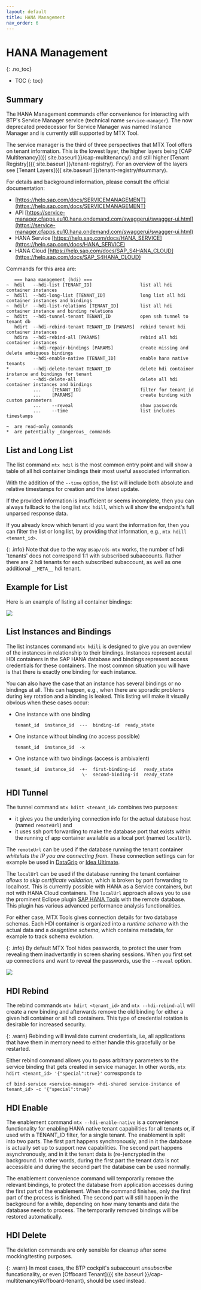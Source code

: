 ```yaml
---
layout: default
title: HANA Management
nav_order: 6
---
```


<!-- prettier-ignore-start -->
# HANA Management
{: .no_toc}
<!-- prettier-ignore-end -->

<!-- prettier-ignore -->
- TOC
{: toc}

## Summary

The HANA Management commands offer convenience for interacting with BTP's Service Manager service (technical name
`service-manager`). The now deprecated predecessor for Service Manager was named Instance Manager and is currently
still supported by MTX Tool.

The service manager is the third of three perspectives that MTX Tool offers on tenant information. This is the
lowest layer, the higher layers being [CAP Multitenancy]({{ site.baseurl }}/cap-multitenancy/) and still higher
[Tenant Registry]({{ site.baseurl }}/tenant-registry/). For an overview of the layers see
[Tenant Layers]({{ site.baseurl }}/tenant-registry/#summary).

For details and background information, please consult the official documentation:

- [https://help.sap.com/docs/SERVICEMANAGEMENT](https://help.sap.com/docs/SERVICEMANAGEMENT)
- API [https://service-manager.cfapps.eu10.hana.ondemand.com/swaggerui/swagger-ui.html](https://service-manager.cfapps.eu10.hana.ondemand.com/swaggerui/swagger-ui.html)
- HANA Service [https://help.sap.com/docs/HANA_SERVICE](https://help.sap.com/docs/HANA_SERVICE)
- HANA Cloud [https://help.sap.com/docs/SAP_S4HANA_CLOUD](https://help.sap.com/docs/SAP_S4HANA_CLOUD)

Commands for this area are:

```
   === hana management (hdi) ===
~  hdil   --hdi-list [TENANT_ID]                  list all hdi container instances
~  hdill  --hdi-long-list [TENANT_ID]             long list all hdi container instances and bindings
~  hdilr  --hdi-list-relations [TENANT_ID]        list all hdi container instance and binding relations
~  hditt  --hdi-tunnel-tenant TENANT_ID           open ssh tunnel to tenant db
   hdirt  --hdi-rebind-tenant TENANT_ID [PARAMS]  rebind tenant hdi container instances
   hdira  --hdi-rebind-all [PARAMS]               rebind all hdi container instances
          --hdi-repair-bindings [PARAMS]          create missing and delete ambiguous bindings
          --hdi-enable-native [TENANT_ID]         enable hana native tenants
*         --hdi-delete-tenant TENANT_ID           delete hdi container instance and bindings for tenant
*         --hdi-delete-all                        delete all hdi container instances and bindings
          ...    [TENANT_ID]                      filter for tenant id
          ...    [PARAMS]                         create binding with custom parameters
          ...    --reveal                         show passwords
          ...    --time                           list includes timestamps

~  are read-only commands
*  are potentially _dangerous_ commands
```

## List and Long List

The list command `mtx hdil` is the most common entry point and will show a table of all hdi container bindings their
most useful associated information.

With the addition of the `--time` option, the list will include both absolute and relative timestamps for creation
and the latest update.

If the provided information is insufficient or seems incomplete, then you can always fallback to the long list
`mtx hdill`, which will show the endpoint's full unparsed response data.

If you already know which tenant id you want the information for, then you can filter the list or long list, by
providing that information, e.g., `mtx hdill <tenant_id>`.

{: .info}
Note that due to the way `@sap/cds-mtx` works, the number of hdi 'tenants' does not correspond 1:1 with subscribed
subaccounts. Rather there are 2 hdi tenants for each subscribed subaccount, as well as one additional `__META__` hdi
tenant.

## Example for List

Here is an example of listing all container bindings:

![](hana-management-list.gif)

## List Instances and Bindings

The list instances command `mtx hdili` is designed to give you an overview of the instances in relationship to their
bindings. Instances represent acutal HDI containers in the SAP HANA database and bindings represent access credentials
for these containers. The most common situation you will have is that there is exactly one binding for each instance.

You can also have the case that an instance has several bindings or no bindings at all. This can happen, e.g., when
there are sporadic problems during key rotation and a binding is leaked. This listing will make it visually obvious
when these cases occur:

- One instance with one binding
  ```
  tenant_id  instance_id  ---  binding-id  ready_state
  ```
- One instance without binding (no access possible)
  ```
  tenant_id  instance_id  -x
  ```
- One instance with two bindings (access is ambivalent)
  ```
  tenant_id  instance_id  -+-  first-binding-id   ready_state
                           \-  second-binding-id  ready_state
  ```

## HDI Tunnel

The tunnel command `mtx hditt <tenant_id>` combines two purposes:

- it gives you the underlying connection info for the actual database host (named `remoteUrl`) and
- it uses ssh port forwarding to make the database port that exists within the running cf app container
  available as a local port (named `localUrl`).

The `remoteUrl` can be used if the database running the tenant container _whitelists the IP you are connecting
from_. These connection settings can for example be used in [DataGrip](https://www.jetbrains.com/datagrip/)
or [Idea Ultimate](https://www.jetbrains.com/idea/).

The `localUrl` can be used if the database running the tenant container _allows to skip certificate validation_,
which is broken by port forwarding to localhost. This is currently possible with HANA as a Service containers, but not
with HANA Cloud containers. The `localUrl` approach allows you to use the prominent Eclipse plugin
[SAP HANA Tools](https://tools.eu1.hana.ondemand.com/#hanatools) with the remote database. This plugin has various
advanced performance analysis functionalities.

For either case, MTX Tools gives connection details for two database schemas. Each HDI container is organized into a
_runtime schema_ with the actual data and a _designtime schema_, which contains metadata, for example to track schema
evolution.

{: .info}
By default MTX Tool hides passwords, to protect the user from revealing them inadvertantly in screen sharing sessions.
When you first set up connections and want to reveal the passwords, use the `--reveal` option.

![](hana-management-tunnel.gif)

## HDI Rebind

The rebind commands `mtx hdirt <tenant_id>` and `mtx --hdi-rebind-all` will create a new binding and afterwards remove
the old binding for either a given hdi container or all hdi containers. This type of credential rotation is desirable
for increased security.

{: .warn}
Rebinding will invalidate current credentials, i.e, all applications that have them in memory need to either handle
this gracefully or be restarted.

Either rebind command allows you to pass arbitrary parameters to the service binding that gets created in service
manager. In other words, `mtx hdirt <tenant_id> '{"special":true}'` corresponds to

```
cf bind-service <service-manager> <hdi-shared service-instance of tenant_id> -c '{"special":true}'
```

## HDI Enable

The enablement command `mtx --hdi-enable-native` is a convenience functionality for enabling HANA native tenant
capabilities for all tenants or, if used with a TENANT_ID filter, for a single tenant. The enablement is split into two
parts. The first part happens synchronously, and in it the database is actually set up to support new capabilities. The
second part happens asynchronously, and in it the tenant data is (re-)encrypted in the background. In other words,
during the first part the tenant data is not accessible and during the second part the database can be used normally.

The enablement convenience command will temporarily remove the relevant bindings, to protect the database from
application accesses during the first part of the enablement. When the command finishes, only the first part of the
process is finished. The second part will still happen in the background for a while, depending on how many tenants
and data the database needs to process. The temporarily removed bindings will be restored automatically.

## HDI Delete

The deletion commands are only sensible for cleanup after some mocking/testing purposes.

{: .warn}
In most cases, the BTP cockpit's subaccount _unsubscribe_ funcationality, or even
[Offboard Tenant]({{ site.baseurl }}/cap-multitenancy/#offboard-tenant), should be used instead.
